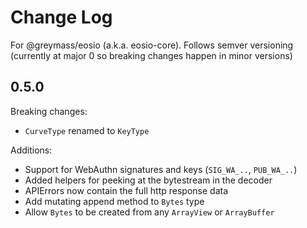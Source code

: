 # Change Log

For @greymass/eosio (a.k.a. eosio-core). Follows semver versioning (currently at major 0 so breaking changes happen in minor versions)

## 0.5.0

Breaking changes:

-   `CurveType` renamed to `KeyType`

Additions:

-   Support for WebAuthn signatures and keys (`SIG_WA_..`, `PUB_WA_..`)
-   Added helpers for peeking at the bytestream in the decoder
-   APIErrors now contain the full http response data
-   Add mutating append method to `Bytes` type
-   Allow `Bytes` to be created from any `ArrayView` or `ArrayBuffer`
